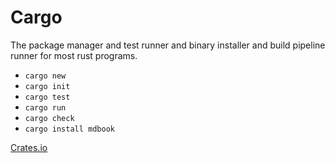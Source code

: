 # Cargo
The package manager and test runner and binary installer and build pipeline runner for most rust programs.

- `cargo new`
- `cargo init`
- `cargo test`
- `cargo run`
- `cargo check`
- `cargo install mdbook`

[Crates.io](https://crates.io)
